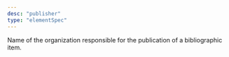 ```yaml
---
desc: "publisher"
type: "elementSpec"
---
```


Name of the organization responsible for the publication of a bibliographic item.